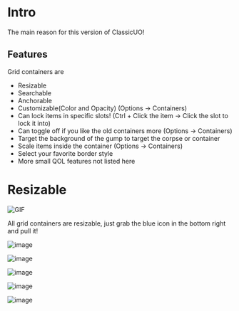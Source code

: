# Intro
The main reason for this version of ClassicUO!

## Features
Grid containers are 
* Resizable
* Searchable
* Anchorable
* Customizable(Color and Opacity) (Options -> Containers)
* Can lock items in specific slots! (Ctrl + Click the item -> Click the slot to lock it into)
* Can toggle off if you like the old containers more (Options -> Containers)
* Target the background of the gump to target the corpse or container
* Scale items inside the container (Options -> Containers)
* Select your favorite border style
* More small QOL features not listed here

# Resizable
![GIF](https://user-images.githubusercontent.com/3859393/227370117-b16f19f6-4b49-4eb7-9e7d-d04d868adf79.gif)

All grid containers are resizable, just grab the blue icon in the bottom right and pull it!


![image](https://user-images.githubusercontent.com/3859393/227367717-4ecbbfa7-abbf-4622-8eb5-3acf6a211b0c.png)

![image](https://user-images.githubusercontent.com/3859393/227367910-0a7c3827-786b-4fe7-9f20-606988ea4533.png)

![image](https://user-images.githubusercontent.com/3859393/227367995-aa75febe-802e-4e92-95e1-d2cab5773029.png)

![image](https://user-images.githubusercontent.com/3859393/227368228-c0462207-6e26-420e-985f-aa3bc171ddd1.png)

![image](https://user-images.githubusercontent.com/3859393/227368459-3f4fb54a-9e1e-4fac-a522-21e17ff51ec4.png)
